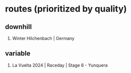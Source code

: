 # routes (prioritized by quality)
## downhill
1. Winter Hilchenbach | Germany

## variable
1. La Vuelta 2024 | Raceday | Stage 6 - Yunquera